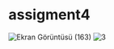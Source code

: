 # assigment4
![Ekran Görüntüsü (163)](https://user-images.githubusercontent.com/101062257/159745944-9235719c-b64b-42d8-a518-50bacdbf7b17.png)
![3](https://user-images.githubusercontent.com/101062257/159662293-df12468e-cca3-4744-a50f-d781ef0ab4bb.png)

